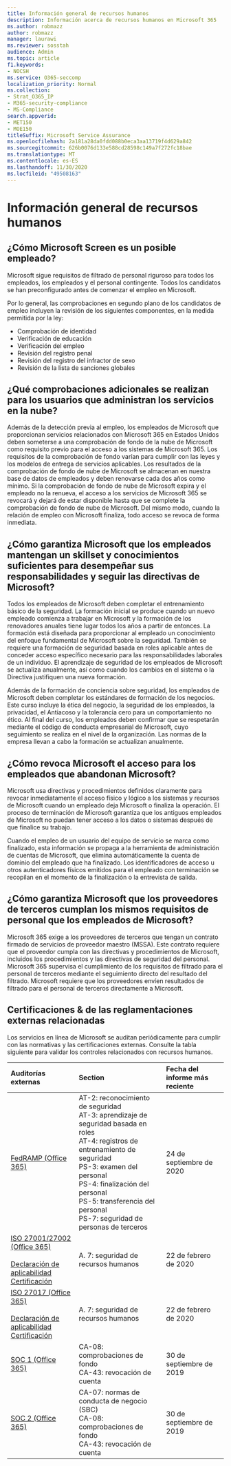```yaml
---
title: Información general de recursos humanos
description: Información acerca de recursos humanos en Microsoft 365
ms.author: robmazz
author: robmazz
manager: laurawi
ms.reviewer: sosstah
audience: Admin
ms.topic: article
f1.keywords:
- NOCSH
ms.service: O365-seccomp
localization_priority: Normal
ms.collection:
- Strat_O365_IP
- M365-security-compliance
- MS-Compliance
search.appverid:
- MET150
- MOE150
titleSuffix: Microsoft Service Assurance
ms.openlocfilehash: 2a181a28da0fdd088b0eca3aa13719f4d629a842
ms.sourcegitcommit: 626b0076d133e588cd28598c149a7f272fc18bae
ms.translationtype: MT
ms.contentlocale: es-ES
ms.lasthandoff: 11/30/2020
ms.locfileid: "49508163"
---
```

# <a name="human-resources-overview"></a>Información general de recursos humanos

## <a name="how-does-microsoft-screen-prospective-employees"></a>¿Cómo Microsoft Screen es un posible empleado?

Microsoft sigue requisitos de filtrado de personal riguroso para todos los empleados, los empleados y el personal contingente. Todos los candidatos se han preconfigurado antes de comenzar el empleo en Microsoft.

Por lo general, las comprobaciones en segundo plano de los candidatos de empleo incluyen la revisión de los siguientes componentes, en la medida permitida por la ley:

- Comprobación de identidad
- Verificación de educación
- Verificación del empleo
- Revisión del registro penal
- Revisión del registro del infractor de sexo
- Revisión de la lista de sanciones globales

## <a name="what-additional-checks-are-performed-for-those-who-manage-cloud-services"></a>¿Qué comprobaciones adicionales se realizan para los usuarios que administran los servicios en la nube?

Además de la detección previa al empleo, los empleados de Microsoft que proporcionan servicios relacionados con Microsoft 365 en Estados Unidos deben someterse a una comprobación de fondo de la nube de Microsoft como requisito previo para el acceso a los sistemas de Microsoft 365. Los requisitos de la comprobación de fondo varían para cumplir con las leyes y los modelos de entrega de servicios aplicables. Los resultados de la comprobación de fondo de nube de Microsoft se almacenan en nuestra base de datos de empleados y deben renovarse cada dos años como mínimo. Si la comprobación de fondo de nube de Microsoft expira y el empleado no la renueva, el acceso a los servicios de Microsoft 365 se revocará y dejará de estar disponible hasta que se complete la comprobación de fondo de nube de Microsoft. Del mismo modo, cuando la relación de empleo con Microsoft finaliza, todo acceso se revoca de forma inmediata.

## <a name="how-does-microsoft-ensure-employees-maintain-sufficient-skillset-and-knowledge-to-perform-their-responsibilities-and-follow-microsoft-policies"></a>¿Cómo garantiza Microsoft que los empleados mantengan un skillset y conocimientos suficientes para desempeñar sus responsabilidades y seguir las directivas de Microsoft?

Todos los empleados de Microsoft deben completar el entrenamiento básico de la seguridad. La formación inicial se produce cuando un nuevo empleado comienza a trabajar en Microsoft y la formación de los renovadores anuales tiene lugar todos los años a partir de entonces. La formación está diseñada para proporcionar al empleado un conocimiento del enfoque fundamental de Microsoft sobre la seguridad. También se requiere una formación de seguridad basada en roles aplicable antes de conceder acceso específico necesario para las responsabilidades laborales de un individuo. El aprendizaje de seguridad de los empleados de Microsoft se actualiza anualmente, así como cuando los cambios en el sistema o la Directiva justifiquen una nueva formación.

Además de la formación de conciencia sobre seguridad, los empleados de Microsoft deben completar los estándares de formación de los negocios. Este curso incluye la ética del negocio, la seguridad de los empleados, la privacidad, el Antiacoso y la tolerancia cero para un comportamiento no ético. Al final del curso, los empleados deben confirmar que se respetarán mediante el código de conducta empresarial de Microsoft, cuyo seguimiento se realiza en el nivel de la organización. Las normas de la empresa llevan a cabo la formación se actualizan anualmente.

## <a name="how-does-microsoft-revoke-access-for-employees-who-leave-microsoft"></a>¿Cómo revoca Microsoft el acceso para los empleados que abandonan Microsoft?

Microsoft usa directivas y procedimientos definidos claramente para revocar inmediatamente el acceso físico y lógico a los sistemas y recursos de Microsoft cuando un empleado deja Microsoft o finaliza la operación. El proceso de terminación de Microsoft garantiza que los antiguos empleados de Microsoft no puedan tener acceso a los datos o sistemas después de que finalice su trabajo.

Cuando el empleo de un usuario del equipo de servicio se marca como finalizado, esta información se propaga a la herramienta de administración de cuentas de Microsoft, que elimina automáticamente la cuenta de dominio del empleado que ha finalizado. Los identificadores de acceso u otros autenticadores físicos emitidos para el empleado con terminación se recopilan en el momento de la finalización o la entrevista de salida.

## <a name="how-does-microsoft-ensure-third-party-suppliers-meet-the-same-personnel-requirements-as-microsoft-employees"></a>¿Cómo garantiza Microsoft que los proveedores de terceros cumplan los mismos requisitos de personal que los empleados de Microsoft?

Microsoft 365 exige a los proveedores de terceros que tengan un contrato firmado de servicios de proveedor maestro (MSSA). Este contrato requiere que el proveedor cumpla con las directivas y procedimientos de Microsoft, incluidos los procedimientos y las directivas de seguridad del personal. Microsoft 365 supervisa el cumplimiento de los requisitos de filtrado para el personal de terceros mediante el seguimiento directo del resultado del filtrado. Microsoft requiere que los proveedores envíen resultados de filtrado para el personal de terceros directamente a Microsoft.

## <a name="related-external-regulations--certifications"></a>Certificaciones & de las reglamentaciones externas relacionadas

Los servicios en línea de Microsoft se auditan periódicamente para cumplir con las normativas y las certificaciones externas. Consulte la tabla siguiente para validar los controles relacionados con recursos humanos.

| **Auditorías externas** | **Section** | **Fecha del informe más reciente** |
|:--------------------|:------------|:-----------------------|  
| [FedRAMP (Office 365)](https://compliance.microsoft.com/compliancemanager) | AT-2: reconocimiento de seguridad <br> AT-3: aprendizaje de seguridad basada en roles <br> AT-4: registros de entrenamiento de seguridad <br> PS-3: examen del personal <br> PS-4: finalización del personal <br> PS-5: transferencia del personal <br> PS-7: seguridad de personas de terceros | 24 de septiembre de 2020 |
| [ISO 27001/27002 (Office 365)](https://servicetrust.microsoft.com/ViewPage/MSComplianceGuideV3?command=Download&downloadType=Document&downloadId=d7864d4f-e053-4cc4-a964-fa526d07c3be&tab=7027ead0-3d6b-11e9-b9e1-290b1eb4cdeb&docTab=7027ead0-3d6b-11e9-b9e1-290b1eb4cdeb_ISO_Reports) <br><br> [Declaración de aplicabilidad](https://servicetrust.microsoft.com/ViewPage/MSComplianceGuide?command=Download&downloadType=Document&downloadId=8ee1e46b-2ada-4e7b-bb7d-4c55a8cb6fcd&docTab=4ce99610-c9c0-11e7-8c2c-f908a777fa4d_ISO_Reports) <br> [Certificación](https://servicetrust.microsoft.com/ViewPage/MSComplianceGuideV3?command=Download&downloadType=Document&downloadId=1e84a14a-2468-45ac-9412-5e53250d57ec&tab=7027ead0-3d6b-11e9-b9e1-290b1eb4cdeb&docTab=7027ead0-3d6b-11e9-b9e1-290b1eb4cdeb_ISO_Reports) | A. 7: seguridad de recursos humanos | 22 de febrero de 2020 |
| [ISO 27017 (Office 365)](https://aka.ms/o365iso) <br><br> [Declaración de aplicabilidad](https://aka.ms/o365isosoa) <br> [Certificación](https://aka.ms/Office365ISO27017Cert) | A. 7: seguridad de recursos humanos | 22 de febrero de 2020 |
| [SOC 1 (Office 365)](https://servicetrust.microsoft.com/ViewPage/MSComplianceGuideV3?command=Download&downloadType=Document&downloadId=b07c0f7b-6bd5-4544-8255-7a5f14bf914a&tab=7027ead0-3d6b-11e9-b9e1-290b1eb4cdeb&docTab=7027ead0-3d6b-11e9-b9e1-290b1eb4cdeb_SOC_/_SSAE_16_Reports) | CA-08: comprobaciones de fondo <br> CA-43: revocación de cuenta | 30 de septiembre de 2019 |
| [SOC 2 (Office 365)](https://servicetrust.microsoft.com/ViewPage/MSComplianceGuideV3?command=Download&downloadType=Document&downloadId=fa062990-e758-4ddc-ace3-7fb21a301d09&tab=7027ead0-3d6b-11e9-b9e1-290b1eb4cdeb&docTab=7027ead0-3d6b-11e9-b9e1-290b1eb4cdeb_SOC_/_SSAE_16_Rep-11e9-b9e1-290b1eb4cdeb_SOC_/_SSAE_16_Reports) | CA-07: normas de conducta de negocio (SBC) <br> CA-08: comprobaciones de fondo <br> CA-43: revocación de cuenta | 30 de septiembre de 2019 |
